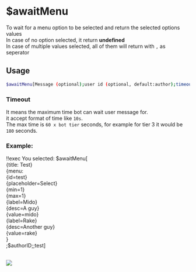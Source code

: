 # $awaitMenu

To wait for a menu option to be selected and return the selected options values\
In case of no option selected, it return **undefined**\
In case of multiple values selected, all of them will return with `,` as seperator

## Usage

```bash
$awaitMenu[Message (optional);user id (optional, default:author);timeout (optional, default:15s);menu id1 (optional);menu id2...]
```
### Timeout
It means the maximum time bot can wait user message for.\
it accept format of time like `10s`.\
The max time is `60 x bot tier` seconds, for example for tier 3 it would be `180` seconds.

### Example:
<discord-messages>
          <discord-message :bot="false" role-color="#ffcc9a" author="Member">
        !!exec You selected: $awaitMenu[<br>{title: Test}<br>{menu:<br>    {id=test}<br>    {placeholder=Select}<br>    {min=1}<br>    {max=1}<br>    {label=Mido}<br>    {desc=A guy}<br>    {value=mido}<br>    {label=Rake}<br>    {desc=Another guy}<br>    {value=rake}<br>}<br>;$authorID;;test]<br><br>
          </discord-message>
</discord-messages>

![](https://i.imgur.com/58Wzc05.gif)